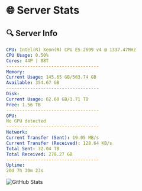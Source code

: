 # 🌐 Server Stats
## 🔍 Server Info
```yaml
CPU: Intel(R) Xeon(R) CPU E5-2699 v4 @ 1337.47MHz
CPU Usage: 0.50%
Cores: 44P | 88T
-----------------------------------
Memory:
Current Usage: 145.65 GB/503.74 GB
Available: 354.67 GB
-----------------------------------
Disk:
Current Usage: 62.60 GB/1.71 TB
Free: 1.56 TB
-----------------------------------
GPU:
No GPU detected
-----------------------------------
Network:
Current Transfer (Sent): 19.05 MB/s
Current Transfer (Received): 128.64 KB/s
Total Sent: 32.04 TB
Total Received: 278.27 GB
-----------------------------------
Uptime:
20d 7h 30m 23s
```
![GitHub Stats](https://img.shields.io/badge/Updated-2025-03-28_04:53:12-blue)